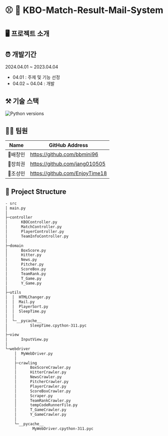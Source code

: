 # :baseball: :email: KBO-Match-Result-Mail-System

## 🖥️ 프로젝트 소개

## ⏰ 개발기간
2024.04.01 ~ 2023.04.04
<br>
- 04.01 : 주제 및 기능 선정
- 04.02 ~ 04.04 : 개발

## ⚒️ 기술 스택
![Python versions](https://img.shields.io/badge/python-3.11.8-blue)

## 👨‍💻 팀원
Name|GitHub Address|
|------|---|
|:eagle:배창민|https://github.com/bbmini96|
|:frog:장희권|https://github.com/jang010505|
|:teddy_bear:조성민|https://github.com/EnjoyTime18|

## 📂 Project Structure

```sh
- src
│ main.py
│
├─controller
│      KBOController.py
│      MatchController.py
│      PlayerController.py
│      TeamInfoController.py
│
├─domain
│      BoxScore.py
│      Hitter.py
│      News.py
│      Pitcher.py
│      ScoreBox.py
│      TeamRank.py
│      T_Game.py
│      Y_Game.py
│
├─utils
│  │  HTMLChanger.py
│  │  Mail.py
│  │  PlayerSort.py
│  │  SleepTime.py
│  │
│  └─__pycache__
│          SleepTime.cpython-311.pyc
│
├─view
│      InputView.py
│
└─webdriver
    │  MyWebDriver.py
    │
    ├─crawling
    │      BoxScoreCrawler.py
    │      HitterCrawler.py
    │      NewsCrawler.py
    │      PitcherCrawler.py
    │      PlayerCrawler.py
    │      ScoreBoxCrawler.py
    │      Scraper.py
    │      TeamRankCrawler.py
    │      tempCodeRunnerFile.py
    │      T_GameCrawler.py
    │      Y_GameCrawler.py
    │
    └─__pycache__
            MyWebDriver.cpython-311.pyc
